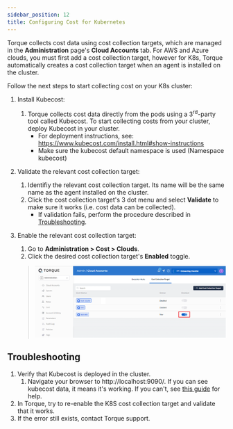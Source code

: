 ```yaml
---
sidebar_position: 12
title: Configuring Cost for Kubernetes
---
```



Torque collects cost data using cost collection targets, which are managed in the __Administration__ page's __Cloud Accounts__ tab. For AWS and Azure clouds, you must first add a cost collection target, however for K8s, Torque automatically creates a cost collection target when an agent is installed on the cluster. 

Follow the next steps to start collecting cost on your K8s cluster:

1. Install Kubecost: 
   1. Torque collects cost data directly from the pods using a 3<sup>rd</sup>-party tool called Kubecost. To start collecting costs from your cluster, deploy Kubecost in your cluster.
      * For deployment instructions, see: https://www.kubecost.com/install.html#show-instructions
      * Make sure the kubecost default namespace is used (Namespace kubecost)
2. Validate the relevant cost collection target:
   1. Identifiy the relevant cost collection target. Its name will be the same name as the agent installed on the cluster. 
   2. Click the cost collection target's 3 dot menu and select __Validate__ to make sure it works (i.e. cost data can be collected).
      * If validation fails, perform the procedure described in [Troubleshooting](#troubleshooting).
3. Enable the relevant cost collection target:
   1. Go to __Administration > Cost > Clouds__.
   2. Click the desired cost collection target's __Enabled__ toggle.

     > ![Locale Dropdown](/img/enable-cost-target.png)

## Troubleshooting
   
1. Verify that Kubecost is deployed in the cluster. 
   1. Navigate your browser to http://localhost:9090/. If you can see kubecost data, it means it's working. If you can't, see [this guide](https://docs.kubecost.com/troubleshooting/troubleshoot-install) for help.
2. In Torque, try to re-enable the K8S cost collection target and validate that it works.
3. If the error still exists, contact Torque support.
